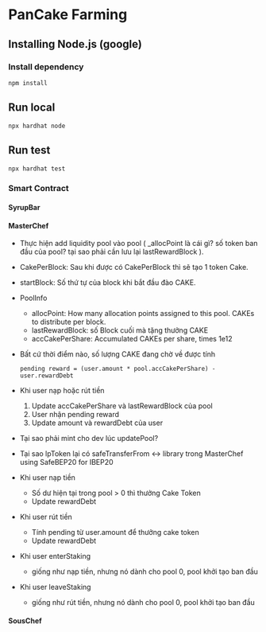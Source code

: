 # PanCake Farming

## Installing Node.js (google)

### Install dependency
```
npm install
```

## Run local
```
npx hardhat node
```

## Run test

```
npx hardhat test
```

### Smart Contract

#### SyrupBar

#### MasterChef
- Thực hiện add liquidity pool vào pool (
    _allocPoint là cái gì? số token ban đầu của pool?
    tại sao phải cần lưu lại lastRewardBlock
).
- CakePerBlock: Sau khi được có CakePerBlock thì sẽ tạo 1 token Cake.
- startBlock: Số thứ tự của block khi bắt đầu đào CAKE.

- PoolInfo
    - allocPoint: How many allocation points assigned to this pool. CAKEs to distribute per block.
    - lastRewardBlock: số Block cuối mà tặng thưởng CAKE
    - accCakePerShare: Accumulated CAKEs per share, times 1e12

- Bất cứ thời điểm nào, số lượng CAKE đang chờ về được tính
    ```
    pending reward = (user.amount * pool.accCakePerShare) - user.rewardDebt
    ```

- Khi user nạp hoặc rút tiền
    1. Update accCakePerShare và lastRewardBlock của pool
    2. User nhận pending reward
    3. Update amount và rewardDebt của user

- Tại sao phải mint cho dev lúc updatePool?
- Tại sao lpToken lại có safeTransferFrom <-> library trong MasterChef using SafeBEP20 for IBEP20
- Khi user nạp tiền
    - Số dư hiện tại trong pool > 0 thì thưởng Cake Token
    - Update rewardDebt
- Khi user rút tiền
    - Tính pending từ user.amount để thưởng cake token
    - Update rewardDebt
- Khi user enterStaking
    - giống như nạp tiền, nhưng nó dành cho pool 0, pool khởi tạo ban đầu
- Khi user leaveStaking
    - giống như rút tiền, nhưng nó dành cho pool 0, pool khởi tạo ban đầu



#### SousChef